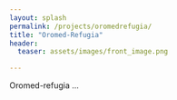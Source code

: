 ```yaml
---
layout: splash
permalink: /projects/oromedrefugia/
title: "Oromed-Refugia"
header:
  teaser: assets/images/front_image.png

---
```


Oromed-refugia ...
